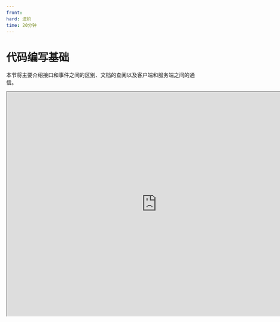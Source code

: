 ```yaml
---
front: 
hard: 进阶
time: 20分钟
---
```

# 代码编写基础

本节将主要介绍接口和事件之间的区别、文档的查阅以及客户端和服务端之间的通信。

<iframe src="https://cc.163.com/act/m/daily/iframeplayer/?id=632867a9e6c041f2578ca820" width="800" height="600" allow="fullscreen"/>

## 接口与事件

这里的接口与事件和逻辑编辑器的接口和事件定义一致，如果有遗忘的同学可以去[回顾](../2-逻辑编辑器基础/3-逻辑编辑器的基础概念（2）.html)。

那么在逻辑编辑器中，所有事件，都体现为`监听:xxxxx`，而在零件开发中，监听事件一般都是定义一个函数。

如果需要查阅所有可以监听的事件，可以在<a href="../../../../../mcdocs/1-ModAPI/事件/世界.html?catalog=1">这里</a>进行查询。

例如在`PartBase`中定义以下函数，就视为监听了ServerChatEvent

```python
def ServerChatEvent(self, args):
    pass
```

而在零件开发中调用接口，都是以调用函数的形式来调用的。

还是这个事件，`GetParent`，`SetEntityAttrValue`，`SetEntityAttrMaxValue`，都是调用了`PartBase`的接口。

所有可以使用的接口都可以在<a href="../../../../../mcdocs/3-PresetAPI/预设管理/PresetApi.html">这里</a>进行查询。

```python
    def ServerChatEvent(self, args):
        if args["message"] != "更新血量":
            return
        parent = self.GetParent()
        entityId = parent.GetEntityId()
        if args["playerId"] != entityId:
            return
        self.SetEntityAttrValue(entityId, AttrType.HEALTH, self.health)
        self.SetEntityAttrMaxValue(entityId, AttrType.HEALTH, self.maxHealth)
```

> 为什么<a href="../../../../../mcdocs/3-PresetAPI/预设对象/预设/预设基类PresetBase.html#预设基类presetbase">PartBase</a>中没有找到上方代码使用的GetParent?
>
> 因为我们是基于面向对象技术，进行预设和零件开发的。PartBase继承了SdkInterface和TransformObject对象，自然就可以调用来自父类的函数。
>
> 实际上我们调用的GetParent接口，是来自<a href="../../../../../mcdocs/3-PresetAPI/预设对象/通用/变换对象TransformObject.html#getparent">TransformObject</a>的。这样GetParent，因为零件挂载玩家预设上，就能得到玩家。

## 服务器客户端通信

在之前的逻辑编辑器界面制作中，我们就已经稍微接触了一些服务器和客户端之间的通信。

当时的界面，将客户端中的内容，发送到了服务端。服务端监听，并执行命令。

这样就是一个客户端往服务端的通信。但是实际上，客户端和服务端之间，是可以双向通信的。下面将会详细介绍通信的使用方法。

### 客户端->服务端

客户端向服务端的通信主要需要在客户端调用`NotifyToServer`接口，而服务端需要在初始化的时候调用`ListenSelfEvent`接口，来监听这个事件。

#### NotifyToServer

文档说明：<a href="../../../../../mcdocs/3-PresetAPI/预设对象/零件/零件PartBase.html#notifytoserver">点我</a>

| 参数名    | 数据类型 | 说明     |
| :-------- | :------- | :------- |
| eventName | str      | 事件名称 |
| eventData | object   | 事件数据 |

这是一个客户端接口。`eventName`是事件名称。事件名称可以理解为这个事件的具体含义。客户端中使用这个事件名称发送到服务端，那么服务端相应的也需要使用这个事件名称来监听。`eventData`是事件的具体数据，即一般事件中的args，一般传入一个字典。

#### ListenSelfEvent

文档说明：<a href="../../../../../mcdocs/3-PresetAPI/预设对象/零件/零件PartBase.html#listenselfevent">点我</a>

| 参数名    | 数据类型 | 说明     |
| :-------- | :------- | :------- |
| eventName | str      | 事件名称 |
| target    | object   | 目标     |
| func      | object   | 回调函数 |

这个接口，双端通用。

`eventName`就是我们NotifyToServer时所定义的事件名称。`target`为监听哪个对象的事件，一般填写self。`func`为回调函数，定义一个函数，参数为args，然后在这里传入function类型的值。

例子:

```python
class TestPartPart(PartBase):
    def InitServer(self):
        print "InitServer"
        self.ListenSelfEvent("TestEvent", self, self.OnTestEvent)

    def OnTestEvent(self, args):
        print "收到来自 {} 的客户端事件".format(args["playerId"])

    def SendToServer(self):
        self.NotifyToServer("TestEvent", {"playerId": self.GetLocalPlayerId()})
```

这样如果在客户端调用SendToServer函数，服务端就会相应的收到事件，并打印消息。

### 服务端->客户端

服务端向客户端的通信主要需要在服务端调用`NotifyToClient`接口，而客户端需要在初始化的时候调用`ListenSelfEvent`接口，来监听这个事件。

#### NotifyToClient

文档说明：<a href="../../../../../mcdocs/3-PresetAPI/预设对象/零件/零件PartBase.html#notifytoclient">点我</a>

| 参数名    | 数据类型 | 说明     |
| :-------- | :------- | :------- |
| playerId  | str      | 玩家ID   |
| eventName | str      | 事件名称 |
| eventData | object   | 事件数据 |

这是一个服务端接口。`playerId`为需要发送到的玩家id。其他的参数和`NotifyToServer`用法一致。

如果需要广播到所有玩家的客户端，可以使用<a href="../../../../../mcdocs/3-PresetAPI/预设对象/零件/零件PartBase.html#broadcasttoallclient">BroadcastToAllClient</a>。

#### ListenSelfEvent

ListenSelfEvent和客户端向服务端通信中的使用方法一致。

文档说明：<a href="../../../../../mcdocs/3-PresetAPI/预设对象/零件/零件PartBase.html#listenselfevent">点我</a>

| 参数名    | 数据类型 | 说明     |
| :-------- | :------- | :------- |
| eventName | str      | 事件名称 |
| target    | object   | 目标     |
| func      | object   | 回调函数 |

这个接口，双端通用。

`eventName`就是我们NotifyToServer时所定义的事件名称。`target`为监听哪个对象的事件，一般填写self。`func`为回调函数，定义一个函数，参数为args，然后在这里传入function类型的值。

例子:

```python
class TestPartPart(PartBase):
    def InitClient(self):
        print "InitClient"
        self.ListenSelfEvent("TestEvent", self, self.OnTestEvent)

    def OnTestEvent(self, args):
        print "收到来自服务端的事件 {}".format(args)

    def SendToServer(self,playerId):
        self.NotifyToClient(playerId, "TestEvent", {"msg": "test"})
```

这样如果在客户端调用SendToServer函数，服务端就会相应的收到事件，并打印消息。

## 课后作业

### 辨认接口和事件

辨别下方的代码是调用接口还是监听事件

1. `self.SetCommand()`
2. `def OnCommandOutputServerEvent(self, args):`











> 答案
>
> 1. 调用接口
> 2. 监听事件

### 零件开发实际操作

使用零件开发来编写一个爆炸箭的功能：所有射出的弓箭，在击中目标时都会产生爆炸。

并且使用自定义属性面板，设置爆炸范围。

#### 操作步骤

1. 创建一个玩家预设、空零件。零件命名为`ExplosionArrow`。
2. 将零件挂接到玩家预设上。
3. 接下来使用PyCharm打开`ExplosionArrowPart.py`，编辑代码。
4. 在`__init__`下定义一个爆炸半径成员变量，方便后面制作自定义属性。
5. 监听<a href="../../../../../mcdocs/1-ModAPI/事件/实体.html?key=ProjectileDoHitEffectEvent&docindex=2&type=0#projectiledohiteffectevent">ProjectileDoHitEffectEvent</a>，并获取对应位置，再调用<a href="../../../../../mcdocs/3-PresetAPI/预设对象/通用/SDK接口封装SdkInterface.html#createexplosion">CreateExplosion</a>，创建爆炸，其中爆炸半径使用成员变量，随后删除箭的实体。

代码参考：

```python
@registerGenericClass("ExplosionArrowPart")
class ExplosionArrowPart(PartBase):
    def __init__(self):
        PartBase.__init__(self)
        self.explosionRadius = 5
        self.name = "爆炸弓零件"

    def ProjectileDoHitEffectEvent(self, args):
        self.CreateExplosion((args["x"], args["y"], args["z"]), self.explosionRadius, True, True, args["srcId"], args["srcId"])
        self.DestroyEntity(args["id"])

```

接下来设置元数据，打开`ExplosionArrowPartMeta.py`，修改`PROPERTIES`，添加一个爆炸半径变量。

代码参考:

```python
@sunshine_class_meta
class ExplosionArrowPartMeta(PartBaseMeta):
    CLASS_NAME = "ExplosionArrowPart"
    PROPERTIES = {
        "explosionRadius": PInt(text="爆炸半径", sort=1000, default=5, group="爆炸箭头")
    }
```

这样就修改完成。打开编辑器，选中爆炸弓零件，就可以看到相应的设置。

![](./images/22.png)

### 通信

利用客户端和服务端的通信系统，将玩家聊天的内容发送到客户端，并打印到日志窗口中。

#### 操作步骤

1. 新建一个空零件，命名为`NotifyTest`，并挂接在玩家预设上。
2. 编辑`NotifyTestPart.py`，监听<a href="../../../../../mcdocs/1-ModAPI/事件/实体.html?key=ProjectileDoHitEffectEvent&docindex=2&type=0#projectiledohiteffectevent">ServerChatEvent</a>，获取消息内容和玩家ID，使用NotifyToClient将其发送给客户端，事件名为`ChatToClient`，数据是一个dict`{"msg": 消息内容}`。
3. 在InitClient中调用ListenSelfEvent，监听`ChatToClient`事件，再定义一个函数叫做`OnRecvChat`，接收args作为参数，打印`args["msg"]`，作为回调函数。

代码参考:

```python
@registerGenericClass("NotifyTestPart")
class NotifyTestPart(PartBase):
    def __init__(self):
        PartBase.__init__(self)
        self.name = "通信测试"

    def InitClient(self):
        self.ListenSelfEvent("ChatToClient", self, self.OnRecvChat)

    def OnRecvChat(self, args):
        print "从服务端发来的聊天信息: {}".format(args["msg"])

    def ServerChatEvent(self, args):
        message = args["message"]
        playerId = args["playerId"]
        self.NotifyToClient(playerId, "ChatToClient", {"msg": message})
```

这样每次发消息，在日志窗口都会由客户端打印收到的消息内容。